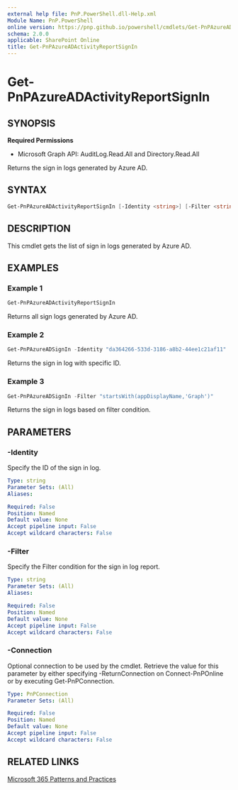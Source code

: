 ```yaml
---
external help file: PnP.PowerShell.dll-Help.xml
Module Name: PnP.PowerShell
online version: https://pnp.github.io/powershell/cmdlets/Get-PnPAzureADActivityReportSignIn.html
schema: 2.0.0
applicable: SharePoint Online
title: Get-PnPAzureADActivityReportSignIn
---
```


# Get-PnPAzureADActivityReportSignIn

## SYNOPSIS

**Required Permissions**

* Microsoft Graph API: AuditLog.Read.All and Directory.Read.All

Returns the sign in logs generated by Azure AD.

## SYNTAX

```powershell
Get-PnPAzureADActivityReportSignIn [-Identity <string>] [-Filter <string>] [-Connection <PnPConnection>]
```

## DESCRIPTION

This cmdlet gets the list of sign in logs generated by Azure AD. 

## EXAMPLES

### Example 1

```powershell
Get-PnPAzureADActivityReportSignIn
```

Returns all sign logs generated by Azure AD.

### Example 2

```powershell
Get-PnPAzureADSignIn -Identity "da364266-533d-3186-a8b2-44ee1c21af11"
```

Returns the sign in log with specific ID.

### Example 3

```powershell
Get-PnPAzureADSignIn -Filter "startsWith(appDisplayName,'Graph')"
```

Returns the sign in logs based on filter condition.

## PARAMETERS

### -Identity

Specify the ID of the sign in log.

```yaml
Type: string
Parameter Sets: (All)
Aliases:

Required: False
Position: Named
Default value: None
Accept pipeline input: False
Accept wildcard characters: False
```

### -Filter

Specify the Filter condition for the sign in log report.

```yaml
Type: string
Parameter Sets: (All)
Aliases:

Required: False
Position: Named
Default value: None
Accept pipeline input: False
Accept wildcard characters: False
```

### -Connection

Optional connection to be used by the cmdlet. Retrieve the value for this parameter by either specifying -ReturnConnection on Connect-PnPOnline or by executing Get-PnPConnection.

```yaml
Type: PnPConnection
Parameter Sets: (All)

Required: False
Position: Named
Default value: None
Accept pipeline input: False
Accept wildcard characters: False
```

## RELATED LINKS

[Microsoft 365 Patterns and Practices](https://aka.ms/m365pnp)
